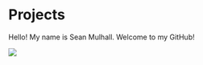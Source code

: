 # Projects
Hello! My name is Sean Mulhall. Welcome to my GitHub!

[<img src="https://i.kym-cdn.com/photos/images/original/001/510/797/2d0.png">](http://google.com.au/)
